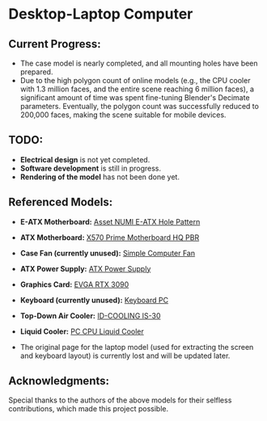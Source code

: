 # Desktop-Laptop Computer

## Current Progress:
- The case model is nearly completed, and all mounting holes have been prepared.
- Due to the high polygon count of online models (e.g., the CPU cooler with 1.3 million faces, and the entire scene reaching 6 million faces), a significant amount of time was spent fine-tuning Blender's Decimate parameters. Eventually, the polygon count was successfully reduced to 200,000 faces, making the scene suitable for mobile devices.

## TODO:
- **Electrical design** is not yet completed.
- **Software development** is still in progress.
- **Rendering of the model** has not been done yet.

## Referenced Models:

- **E-ATX Motherboard:**
  [Asset NUMI E-ATX Hole Pattern](https://sketchfab.com/3d-models/asset-numi-e-atx-hole-pattern-dc47b893dc7a4ef581f4fe1195c78693)

- **ATX Motherboard:**
  [X570 Prime Motherboard HQ PBR](https://sketchfab.com/3d-models/x570-prime-motherboard-hq-pbr-25b3659935774b1e9d73d8954be065d8)

- **Case Fan (currently unused):**
  [Simple Computer Fan](https://sketchfab.com/3d-models/simple-computer-fan-87e0b81409ca4a5cbf5ab194c73ba33a)

- **ATX Power Supply:**
  [ATX Power Supply](https://grabcad.com/library/atx-power-supply-2)

- **Graphics Card:**
  [EVGA RTX 3090](https://grabcad.com/library/evga-rtx-3090-1)

- **Keyboard (currently unused):**
  [Keyboard PC](https://grabcad.com/library/keyboard-pc-1)

- **Top-Down Air Cooler:**
  [ID-COOLING IS-30](https://grabcad.com/library/id-cooling-is-30-step-by-lee-dada-1)

- **Liquid Cooler:**
  [PC CPU Liquid Cooler](https://www.turbosquid.com/3d-models/pc-cpu-liquid-cooler-3d-1973422)

- The original page for the laptop model (used for extracting the screen and keyboard layout) is currently lost and will be updated later.

## Acknowledgments:
Special thanks to the authors of the above models for their selfless contributions, which made this project possible.
